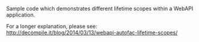 Sample code which demonstrates different lifetime scopes within a WebAPI application.

For a longer explanation, please see: http://decompile.it/blog/2014/03/13/webapi-autofac-lifetime-scopes/